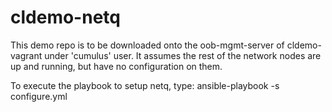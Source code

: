 # cldemo-netq

This demo repo is to be downloaded onto the oob-mgmt-server of cldemo-vagrant
under 'cumulus' user. It assumes the rest of the network nodes are up and
running, but have no configuration on them.

To execute the playbook to setup netq, type:
ansible-playbook -s configure.yml
